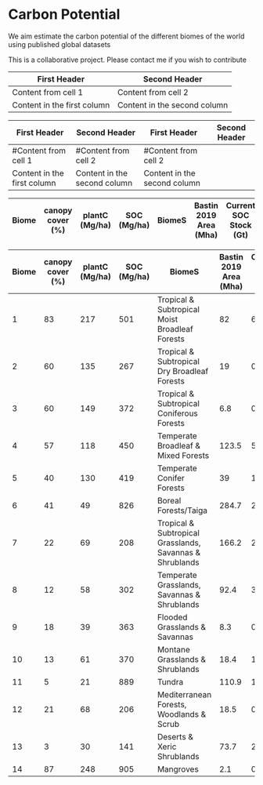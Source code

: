 # Carbon Potential
We aim estimate the carbon potential of the different biomes of the world using published global datasets

This is a collaborative project. Please contact me if you wish to contribute 

  First Header | Second Header
---------------| -------------
Content from cell 1 | Content from cell 2
Content in the first column | Content in the second column



  First Header | Second Header |   First Header | Second Header
---------------| ------------- |---------------| -------------
#Content from cell 1 | #Content from cell 2| #Content from cell 2
Content in the first column | Content in the second column| Content in the second column


Biome|canopy cover (%)|plantC (Mg/ha)|SOC (Mg/ha)|BiomeS| Bastin 2019 Area (Mha)|Current SOC Stock (Gt)|PlantDraw (Gt)|SoilDraw (Gt)
---- | -----|------|---|------|-------------------|------|---------|--------

Biome|canopy cover (%)|plantC (Mg/ha)|SOC (Mg/ha)|BiomeS| Bastin 2019 Area (Mha)|Current SOC Stock (Gt)|PlantDraw (Gt)|SoilDraw (Gt)
---- | -----|------|---|------|-------------------|------|---------|--------
1|83|217|501|Tropical & Subtropical Moist Broadleaf Forests|82|6.3|17794|40567
2|60|135|267|Tropical & Subtropical Dry Broadleaf Forests|19|0.5|2565|5064
3|60|149|372|Tropical & Subtropical Coniferous Forests|6.8|0.1|1013|2529
4|57|118|450|Temperate Broadleaf & Mixed Forests|123.5|5.8|14573|54853
5|40|130|419|Temperate Conifer Forests|39|1.9|5070|16265
6|41|49|826|Boreal Forests/Taiga|284.7|23.9|13950|228369
7|22|69|208|Tropical & Subtropical Grasslands, Savannas & Shrublands|166.2|2.3|11468|34192
8|12|58|302|Temperate Grasslands, Savannas & Shrublands|92.4|3.7|5359|27563
9|18|39|363|Flooded Grasslands & Savannas|8.3|0.3|324|3010
10|13|61|370|Montane Grasslands & Shrublands|18.4|1.4|1122|6782
11|5|21|889|Tundra|110.9|16.5|2329|96756
12|21|68|206|Mediterranean Forests, Woodlands & Scrub|18.5|0.5|1258|3801
13|3|30|141|Deserts & Xeric Shrublands|73.7|2.1|2211|10238
14|87|248|905|Mangroves|2.1|0.2|521|1900
